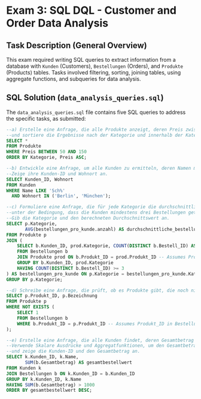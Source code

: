 # Exam 3: SQL DQL - Customer and Order Data Analysis

## Task Description (General Overview)

This exam required writing SQL queries to extract information from a database with `Kunden` (Customers), `Bestellungen` (Orders), and `Produkte` (Products) tables. Tasks involved filtering, sorting, joining tables, using aggregate functions, and subqueries for data analysis.

## SQL Solution (`data_analysis_queries.sql`)

The `data_analysis_queries.sql` file contains five SQL queries to address the specific tasks, as submitted:

```sql
--a) Erstelle eine Anfrage, die alle Produkte anzeigt, deren Preis zwischen 50 und 150 Euro liegt,
--und sortiere die Ergebnisse nach der Kategorie und innerhalb der Kategorie nach dem Preis in aufsteigender Reihenfolge.
SELECT *
FROM Produkte
WHERE Preis BETWEEN 50 AND 150
ORDER BY Kategorie, Preis ASC;

--b) Entwickle eine Anfrage, um alle Kunden zu ermitteln, deren Namen mit "Sch" beginnen und die in Berlin oder München wohnen.
--Zeige ihre Kunden-ID und Wohnort an.
SELECT Kunden_ID, Wohnort
FROM Kunden
WHERE Name LIKE 'Sch%'
  AND Wohnort IN ('Berlin', 'München');

--c) Formuliere eine Anfrage, die für jede Kategorie die durchschnittliche Anzahl von Bestellungen pro Kunde berechnet,
--unter der Bedingung, dass die Kunden mindestens drei Bestellungen getätigt haben.
--Gib die Kategorie und den berechneten Durchschnittswert an.
SELECT p.Kategorie,
       AVG(bestellungen_pro_kunde.anzahl) AS durchschnittliche_bestellungen
FROM Produkte p
JOIN (
    SELECT b.Kunden_ID, prod.Kategorie, COUNT(DISTINCT b.Bestell_ID) AS anzahl
    FROM Bestellungen b
    JOIN Produkte prod ON b.Produkt_ID = prod.Produkt_ID -- Assumes Produkt_ID in Bestellungen
    GROUP BY b.Kunden_ID, prod.Kategorie
    HAVING COUNT(DISTINCT b.Bestell_ID) >= 3
) AS bestellungen_pro_kunde ON p.Kategorie = bestellungen_pro_kunde.Kategorie
GROUP BY p.Kategorie;

--d) Schreibe eine Anfrage, die prüft, ob es Produkte gibt, die noch nie bestellt wurden. Verwende das exists-Prädikat.
SELECT p.Produkt_ID, p.Bezeichnung
FROM Produkte p
WHERE NOT EXISTS (
    SELECT 1
    FROM Bestellungen b
    WHERE b.Produkt_ID = p.Produkt_ID -- Assumes Produkt_ID in Bestellungen
);

--e) Erstelle eine Anfrage, die alle Kunden findet, deren Gesamtbetrag aller Bestellungen über 1000 Euro liegt.
--Verwende Skalare Ausdrücke und Aggregatfunktionen, um den Gesamtbetrag pro Kunde zu berechnen,
--und zeige die Kunden-ID und den Gesamtbetrag an.
SELECT k.Kunden_ID, k.Name,
       SUM(b.Gesamtbetrag) AS gesamtbestellwert
FROM Kunden k
JOIN Bestellungen b ON k.Kunden_ID = b.Kunden_ID
GROUP BY k.Kunden_ID, k.Name
HAVING SUM(b.Gesamtbetrag) > 1000
ORDER BY gesamtbestellwert DESC;
